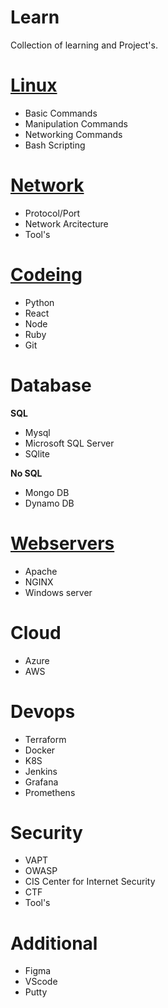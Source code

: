 # Learn
Collection of learning and Project's.

# [Linux](https://github.com/Vasanthabalaji01/Linux/blob/a1ed7c6b1939b5b4b2abe1a382628373c709e968/README.md)
  - Basic Commands
  - Manipulation Commands 
  - Networking Commands
  - Bash Scripting

# [Network](https://github.com/Vasanthabalaji01/Networking/blob/a0043be548e625a6e1a04b26292632e4d281f8b7/README.md) 
  - Protocol/Port
  - Network Arcitecture
  - Tool's

# [Codeing](https://github.com/Vasanthabalaji01/Coding/blob/f5acfb6d80940ab70b4e6150a67d865de9bde562/README.md)
  - Python
  - React
  - Node
  - Ruby
  - Git

# Database

 **SQL**
  - Mysql
  - Microsoft SQL Server
  - SQlite
    
 **No SQL**
  - Mongo DB
  - Dynamo DB
  

# [Webservers](https://github.com/Vasanthabalaji01/Webservers/blob/bac745fad06248c28c3fbac3c0f03fe57cb92a64/README.md)
  - Apache
  - NGINX
  - Windows server

# Cloud
  - Azure
  - AWS

# Devops
  - Terraform
  - Docker
  - K8S
  - Jenkins
  - Grafana
  - Promethens

# Security
  - VAPT
  - OWASP
  - CIS Center for Internet Security
  - CTF
  - Tool's

# Additional
  - Figma
  - VScode
  - Putty
